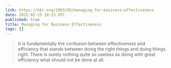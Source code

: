 ```yaml
---
link: https://hbr.org/1963/05/managing-for-business-effectiveness
date: 2022-02-15 18:23 UTC
published: true
title: Managing for Business Effectiveness
tags: []
---
```


> It is fundamentally the confusion between effectiveness and efficiency that stands between doing the right things and doing things right. There is surely nothing quite so useless as doing with great efficiency what should not be done at all.
